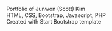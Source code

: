 Portfolio of Junwon (Scott) Kim <br>
HTML, CSS, Bootstrap, Javascript, PHP <br>
Created with Start Bootstrap template 
